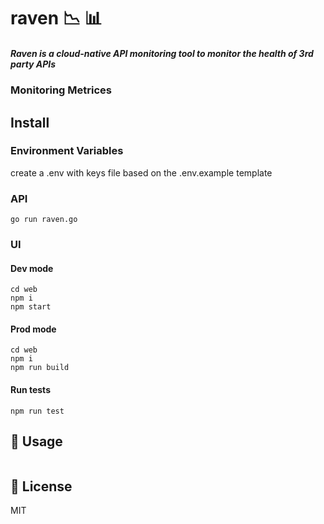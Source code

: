 # raven :chart_with_downwards_trend: :bar_chart:
##### Raven is a cloud-native API monitoring tool to monitor the health of 3rd party APIs

### Monitoring Metrices

## Install

### Environment Variables
create a .env with keys file based on the .env.example template


### API

```
go run raven.go
```

### UI

#### Dev mode

```
cd web
npm i
npm start
```

#### Prod mode

```
cd web
npm i
npm run build
```

#### Run tests

```
npm run test
```

## 📣 Usage

```
```

## 📜 License

MIT
